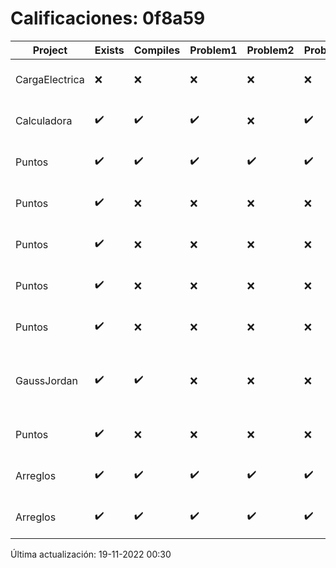 # Calificaciones: 0f8a59
|Project|Exists|Compiles|Problem1|Problem2|Problem3|Extra|CommitHash|CommitDate|CheckDate|Comments|DueDate|Grade|
|-|-|-|-|-|-|-|-|-|-|-|-|-|
|CargaElectrica|❌|❌|❌|❌|❌|❌|NA|NA|19-11-2022 00:30:42|No se encontró el archivo en PracticasCompuI/CargaElectrica/CargaElectrica.cpp|23-11-2022 21:00:00|5|
|Calculadora|✔️|✔️|✔️|❌|✔️|✔️|22bfd98efc709c29c8f2e36d1183f490e5871efd|24-09-2022 22:46:19|24-09-2022 23:38:26|No implementaste operaciones con números flotantes|28-09-2022 21:00:00|10.0|
|Puntos|✔️|✔️|✔️|✔️|✔️|✔️|1926813113a714d03daaf8a5e701b1a65206e10a|16-11-2022 22:48:54|16-11-2022 22:56:15|¡Excelente trabajo!|13-11-2022 21:00:00|8.5|
|Puntos|✔️|❌|❌|❌|❌|❌|8baadc0ae71d3da83e23da6fd393a4168da546ca|16-11-2022 19:38:30|16-11-2022 20:44:17|Tu código no compila|13-11-2022 21:00:00|5.0|
|Puntos|✔️|❌|❌|❌|❌|❌|789607105f1316cb6a3ea26a5892b3889ba23593|16-11-2022 19:38:07|16-11-2022 19:38:16|Tu código no compila|13-11-2022 21:00:00|5.0|
|Puntos|✔️|❌|❌|❌|❌|❌|c16f566b76726db3282662a0324aee04600289ec|16-11-2022 10:18:46|16-11-2022 10:50:28|Tu código no compila|13-11-2022 21:00:00|5.0|
|Puntos|✔️|❌|❌|❌|❌|❌|043c98d350b7234cb314efb560c020af2d866b51|13-11-2022 11:34:07|14-11-2022 10:26:23|Tu código no compila|13-11-2022 21:00:00|5.0|
|GaussJordan|✔️|✔️|❌|❌|❌|❌|1aeb35ac696f824f73af1704f8787649b6b47d92|11-10-2022 20:34:23|11-10-2022 21:17:33|No aplica correctamente el método de Gauss-Jordan-No aplica correctamente el método de Gauss-Jordan-No avisa al usuario que el sistema no tiene solución-No intercambia las filas cuando un pivote es cero|12-10-2022 21:00:00|6.0|
|Puntos|✔️|❌|❌|❌|❌|❌|a877e3416e0be17bd9504d59f5dff8c129404169|09-11-2022 12:06:29|09-11-2022 13:10:36|Tu código no compila|13-11-2022 21:00:00|5.0|
|Arreglos|✔️|✔️|✔️|✔️|✔️|✔️|9dbd7b0bada25f87fe229bcfcb5ea09f4f25f64e|05-10-2022 10:39:30|05-10-2022 11:37:56|¡Excelente trabajo!|05-10-2020 21:00:00|10.0|
|Arreglos|✔️|✔️|✔️|✔️|✔️|✔️|3840e34081f27e9db1b71c305cadd2200e45487e|05-10-2022 10:27:49|05-10-2022 10:34:57|¡Excelente trabajo!|05-10-2020 21:00:00|10.0|

Última actualización: 19-11-2022 00:30